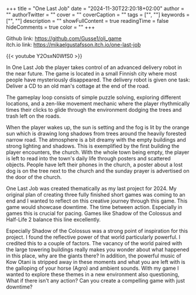 +++
title = "One Last Job"
date = "2024-11-30T22:20:18+02:00"
author = ""
authorTwitter = ""
cover = ""
coverCaption = ""
tags = ["", ""]
keywords = ["", ""]
description = ""
showFullContent = true
readingTime = false
hideComments = true
color = ""
+++

Github link: https://github.com/Gusse1/olj_game  
itch.io link: https://mikaelgustafsson.itch.io/one-last-job  

{{< youtube Y2OsxN0WfS0 >}}

In One Last Job the player takes control of an advanced delivery robot in the near future. The game is located in a small Finnish city where most people have mysteriously disappeared. The delivery robot is given one task: Deliver a CD to an old man's cottage at the end of the road.

The gameplay loop consists of simple puzzle solving, exploring different locations, and a zen-like movement mechanic where the player rhythmically times their clicks to glide through the environment dodging the trees and trash left on the roads.

When the player wakes up, the sun is setting and the fog is lit by the orange sun which is drawing long shadows from trees around the heavily forested narrow road. The atmosphere is a bit dreamy with the empty buildings and strong lighting and shadows. This is exemplified by the first building the player encounters, the church. With the whole town being empty, the player is left to read into the town's daily life through posters and scattered objects. People have left their phones in the church, a poster about a lost dog is on the tree next to the church and the sunday prayer is advertised on the door of the church.

One Last Job was created thematically as my last project for 2024. My original plan of creating three fully finished short games was coming to an end and I wanted to reflect on this creative journey through this game. This game would showcase downtime. The time between action. Especially in games this is crucial for pacing. Games like Shadow of the Colossus and Half-Life 2 balance this line excellently.

Especially Shadow of the Colossus was a strong point of inspiration for this project. I found the reflective power of that world particularly powerful. I credited this to a couple of factors. The vacancy of the world paired with the large towering buildings really makes you wonder about what happened in this place, why are the giants there? In addition, the powerful music of Kow Otani is stripped away in these moments and what you are left with is the galloping of your horse (Agro) and ambient sounds. With my game I wanted to explore these themes in a new environment also questioning, What if there isn't any action? Can you create a compelling game with just downtime?